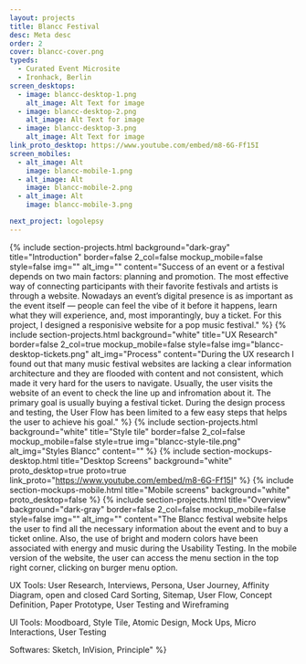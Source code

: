 ```yaml
---
layout: projects
title: Blancc Festival
desc: Meta desc
order: 2
cover: blancc-cover.png
typeds:
  - Curated Event Microsite
  - Ironhack, Berlin
screen_desktops:
  - image: blancc-desktop-1.png
    alt_image: Alt Text for image
  - image: blancc-desktop-2.png
    alt_image: Alt Text for image
  - image: blancc-desktop-3.png
    alt_image: Alt Text for image
link_proto_desktop: https://www.youtube.com/embed/m8-6G-Ff15I
screen_mobiles:
  - alt_image: Alt
    image: blancc-mobile-1.png
  - alt_image: Alt
    image: blancc-mobile-2.png
  - alt_image: Alt
    image: blancc-mobile-3.png

next_project: logolepsy
---
```


{%
     include section-projects.html
     background="dark-gray"
     title="Introduction"
     border=false
     2_col=false
     mockup_mobile=false
     style=false
     img=""
     alt_img=""
     content="Success of an event or a festival depends on two main factors: planning and promotion. The most effective way of connecting participants with their favorite festivals and artists is through a website. Nowadays an event’s digital presence is as important as the event itself — people can feel the vibe of it before it happens, learn what they will experience, and, most imporantingly, buy a ticket. For this project, I designed a responisive website for a pop music festival."
%}
{%
     include section-projects.html
     background="white"
     title="UX Research"
     border=false
     2_col=true
     mockup_mobile=false
     style=false
     img="blancc-desktop-tickets.png"
     alt_img="Process"
     content="During the UX research I found out that many music festival websites are lacking a clear information architecture and they are flooded with content and not consistent, which made it very hard for the users to navigate. Usually, the user visits the website of an event to check the line up and infromation about it. The primary goal is usually buying a festival ticket. During the design process and testing, the User Flow has been limited to a few easy steps that helps the user to achieve his goal."
%}
{%
     include section-projects.html
     background="white"
     title="Style tile"
     border=false
     2_col=false
     mockup_mobile=false
     style=true
     img="blancc-style-tile.png"
     alt_img="Styles Blancc"
     content=""
%}
{%
     include section-mockups-desktop.html
     title="Desktop Screens"
     background="white"
     proto_desktop=true
     proto=true
     link_proto="https://www.youtube.com/embed/m8-6G-Ff15I"
%}
{%
     include section-mockups-mobile.html
     title="Mobile screens"
     background="white"
     proto_desktop=false
%}
{%
     include section-projects.html
     title="Overview"
     background="dark-gray"
     border=false
     2_col=false
     mockup_mobile=false
     style=false
     img=""
     alt_img=""
     content="The Blancc festival website helps the user to find all the necessary information about the event and to buy a ticket online. Also, the use of bright and modern colors have been associated with energy and music during the Usability Testing. In the mobile version of the website, the user can access the menu section in the top right corner, clicking on burger menu option.

UX Tools: User Research, Interviews, Persona, User Journey, Affinity Diagram, open and closed Card Sorting, Sitemap, User Flow, Concept Definition, Paper Prototype, User Testing and Wireframing

UI Tools: Moodboard, Style Tile, Atomic Design, Mock Ups, Micro Interactions, User Testing

Softwares: Sketch, InVision, Principle"
%}